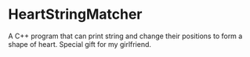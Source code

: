 # HeartStringMatcher
A C++ program that can print string and change their positions to form a shape of heart. Special gift for my girlfriend.
